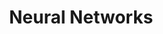 ---
title: "Neural Networks"
description: "Knowledge cards on neural networks"
tags:
  - "Machine Learning"
  - "Neural Networks"
weight: 5
---